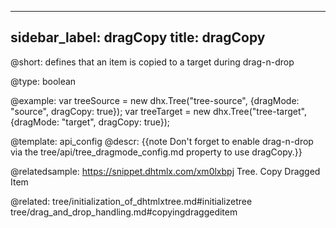 
---
sidebar_label: dragCopy
title: dragCopy
---          

@short: 
defines that an item is copied to a target during drag-n-drop




@type: boolean

@example: 
var treeSource = new dhx.Tree("tree-source", {dragMode: "source", dragCopy: true});
var treeTarget = new dhx.Tree("tree-target", {dragMode: "target", dragCopy: true});


@template:	api_config
@descr: 
{{note Don't forget to enable drag-n-drop via the tree/api/tree_dragmode_config.md property to use dragCopy.}}


@relatedsample: https://snippet.dhtmlx.com/xm0lxbpj	Tree. Copy Dragged Item

@related: tree/initialization_of_dhtmlxtree.md#initializetree
tree/drag_and_drop_handling.md#copyingdraggeditem